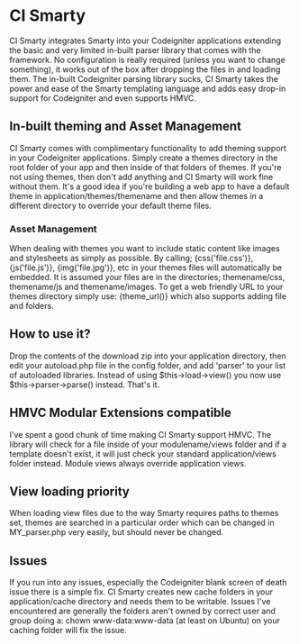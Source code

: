 # CI Smarty

CI Smarty integrates Smarty into your Codeigniter applications extending the basic and very limited in-built parser library that comes with the framework. No configuration is really required (unless you want to change something), it works out of the box after dropping the files in and loading them. The in-built Codeigniter parsing library sucks, CI Smarty takes the power and ease of the Smarty templating language and adds easy drop-in support for Codeigniter and even supports HMVC.

## In-built theming and Asset Management

CI Smarty comes with complimentary functionality to add theming support in your Codeigniter applications. Simply create a themes directory in the root folder of your app and then inside of that folders of themes. If you're not using themes, then don't add anything and CI Smarty will work fine without them. It's a good idea if you're building a web app to have a default theme in application/themes/themename and then allow themes in a different directory to override your default theme files.

### Asset Management

When dealing with themes you want to include static content like images and stylesheets as simply as possible. By calling; {css('file.css')}, {js('file.js')}, {img('file.jpg')}, etc in your themes files will automatically be embedded. It is assumed your files are in the directories; themename/css, themename/js and themename/images. To get a web friendly URL to your themes directory simply use: {theme_url()} which also supports adding file and folders.

## How to use it?

Drop the contents of the download zip into your application directory, then edit your autoload.php file in the config folder, and add 'parser' to your list of autoloaded libraries. Instead of using $this->load->view() you now use $this->parser->parse() instead. That's it.

## HMVC Modular Extensions compatible

I've spent a good chunk of time making CI Smarty support HMVC. The library will check for a file inside of your modulename/views folder and if a template doesn't exist, it will just check your standard application/views folder instead. Module views always override application views. 

## View loading priority

When loading view files due to the way Smarty requires paths to themes set, themes are searched in a particular order which can be changed in MY_parser.php very easily, but should never be changed.

## Issues

If you run into any issues, especially the Codeigniter blank screen of death issue there is a simple fix. CI Smarty creates new cache folders in your application/cache directory and needs them to be writable. Issues I've encountered are generally the folders aren't owned by correct user and group doing a: chown www-data:www-data (at least on Ubuntu) on your caching folder will fix the issue.